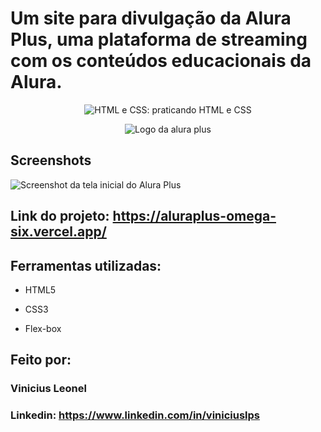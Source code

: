 # Um site para divulgação da Alura Plus, uma plataforma de streaming com os conteúdos educacionais da Alura.
<p align="center"> <img src="https://imgur.com/BASzVop.png" alt="HTML e CSS: praticando HTML e CSS"> </p>

<p align="center"> <img src="https://github.com/MonicaHillman/aluraplus/blob/aula04/img/Logo.png?raw=true" alt="Logo da alura plus"> </p>

## Screenshots
![Screenshot da tela inicial do Alura Plus](https://imgur.com/nKUf7MK.png)

## Link do projeto: https://aluraplus-omega-six.vercel.app/

## Ferramentas utilizadas:

* HTML5

* CSS3

* Flex-box

## Feito por:

### Vinicius Leonel

### Linkedin: https://www.linkedin.com/in/viniciuslps

